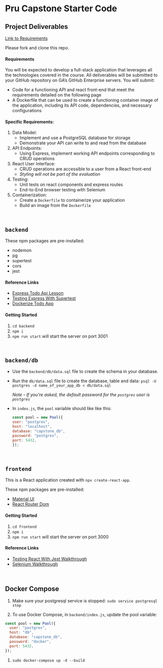 # Pru Capstone Starter Code

## Project Deliverables

[Link to Requirements](https://git.generalassemb.ly/ModernEngineering/getting-started-cohort-4-october-2023/blob/main/Capstone%20Project%20Guidelines.pdf)

Please fork and clone this repo.

#### Requirements

You will be expected to develop a full-stack application that leverages all the technologies covered in the course. All deliverables will be submitted to your GitHub repository on GA’s GitHub Enterprise servers. You will submit:

- Code for a functioning API and react front-end that meet the requirements detailed on the following page
- A Dockerfile that can be used to create a functioning container image of the application, including its API code, dependencies, and necessary configurations

#### Specific Requirements:

1. Data Model:
   - Implement and use a PostgreSQL database for storage
   - Demonstrate your API can write to and read from the database
1. API Endpoints:
   - Using Express, implement working API endpoints corresponding to CRUD operations
1. React User Interface:
   - CRUD operations are accessible to a user from a React front-end
   - _Styling will not be part of the evaluation_
1. Testing:
   - Unit tests on react components and express routes
   - End-to-End browser testing with Selenium
1. Containerization:
   - Create a `Dockerfile` to containerize your application
   - Build an image from the `Dockerfile`

<br>

## `backend`

These npm packages are pre-installed:

- nodemon
- pg
- supertest
- cors
- jest

#### Reference Links

- [Express Todo Api Lesson](https://git.generalassemb.ly/ModernEngineering/express-to-do-api)
- [Testing Express With Supertest](https://git.generalassemb.ly/ModernEngineering/testing-express-with-supertest)
- [Dockerize Todo App](https://git.generalassemb.ly/ModernEngineering/dockerize-to-do-app)

#### Getting Started

1. `cd backend`
1. `npm i`
1. `npm run start` will start the server on port 3001

<br>

## `backend/db`

- Use the `backend/db/data.sql` file to create the schema in your database.
- Run the `db/data.sql` file to create the database, table and data: `psql -U postgres -d name_of_your_app_db < db/data.sql`

  _Note - If you're asked, the default password for the `postgres` user is `postgres`_

- In `index.js`, the `pool` variable should like like this:

   ```js
   const pool = new Pool({
   user: "postgres",
   host: "localhost",
   database: "capstone_db",
   password: "postgres",
   port: 5432,
   });
   ```

<br>

## `frontend`

This is a React application created with `npx create-react-app`.

These npm packages are pre-installed:

- [Material UI](https://mui.com/material-ui/)
- [React Router Dom](https://reactrouter.com/en/main)

#### Getting Started

1. `cd frontend`
1. `npm i`
1. `npm run start` will start the server on port 3000

#### Reference Links

- [Testing React With Jest Walkthrough](https://git.generalassemb.ly/ModernEngineering/testing-react-with-jest-walkthrough)
- [Selenium Walkthrough](https://git.generalassemb.ly/ModernEngineering/selenium-walkthrough)

<br>

## Docker Compose

1. Make sure your postgresql service is stopped: `sudo service postgresql stop`

1. To use Docker Compose, in `backend/index.js`, update the pool variable:

```js
const pool = new Pool({
  user: "postgres",
  host: "db",
  database: "capstone_db",
  password: "docker",
  port: 5432,
});
```

1. `sudo docker-compose up -d --build`
